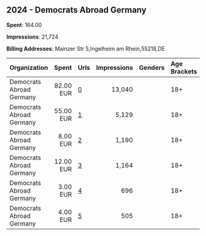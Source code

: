 ## 2024 - Democrats Abroad Germany 
**Spent**: 164.00

**Impressions**: 21,724

**Billing Addresses**: Mainzer Str 5,Ingelheim am Rhein,55218,DE

|Organization|Spent|Urls|Impressions|Genders|Age Brackets|Country Codes|
|:---|---:|:---|---:|:---|:---|:---|
|Democrats Abroad Germany|82.00 EUR|[0](https://www.snap.com/political-ads/asset/96a771b76509223185c8aa5e03e98fa0c1cb3ba7129c4773cf9ee6136d03d7b5?mediaType=mp4)|13,040||18+|germany|
|Democrats Abroad Germany|55.00 EUR|[1](https://www.snap.com/political-ads/asset/aba36b56bff0021d07becb792908f352ed938127e9c923aee8530ff732abed7c?mediaType=mp4)|5,129||18+|germany|
|Democrats Abroad Germany|8.00 EUR|[2](https://www.snap.com/political-ads/asset/f0fd36a800af3e4e6733cbba558c8b855833d559e16a7d433e262e316f5708a1?mediaType=mp4)|1,190||18+|germany|
|Democrats Abroad Germany|12.00 EUR|[3](https://www.snap.com/political-ads/asset/d60b7ba35902850de8e7ba295a1bad3395e629eca13b48c6099776f19b9060ad?mediaType=mp4)|1,164||18+|germany|
|Democrats Abroad Germany|3.00 EUR|[4](https://www.snap.com/political-ads/asset/75220129c92aaa5731b84e01ccdcc150100e8d12248aa7269793a5e5343eb681?mediaType=mp4)|696||18+|germany|
|Democrats Abroad Germany|4.00 EUR|[5](https://www.snap.com/political-ads/asset/9d3262f5bb6cc3479a5cc6c5f024376b93b7906d7c0f6548508c9824dd2ded84?mediaType=mp4)|505||18+|germany|
